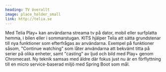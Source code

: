 ```yaml
---
heading: TV överallt
image: place_holder_small
link: http://telia.se
---
```

Med Telia Play+ kan användarna streama tv på dator, mobil eller surfplatta hemma, i bilen eller i sommarstugan. KITS hjälper Telia att sätta grundstenar till nya funktioner som efterfrågas av användarna. Exempel på funktioner såsom, "Continue watching" som låter användarna att bekvämt titta på serier på olika enheter, samt "casting" av ljud och bild med Play+ genom Chromecast. Ny teknik samsas med äldre där fokus just nu är en förflyttning till en micro service-baserad miljö med Spring Boot som mål.
